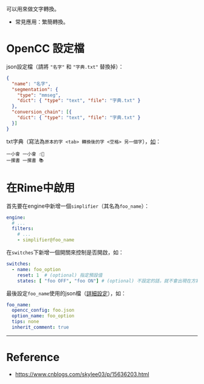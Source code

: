 可以用來做文字轉換。

- 常見應用：繁簡轉換。

# OpenCC 設定檔

json設定檔（請將 `"名字"` 和 `"字典.txt"` 替換掉）：

```json
{ 
  "name": "名字",
  "segmentation": { 
    "type": "mmseg", 
    "dict": { "type": "text", "file": "字典.txt" } 
  },
  "conversion_chain": [{ 
    "dict": { "type": "text", "file": "字典.txt" }
  }] 
}
```

txt字典（寫法為`原本的字 <tab> 轉換後的字 <空格> 另一個字`），[如](https://github.com/rime/rime-emoji/blob/master/opencc/emoji_word.txt)：
```
一小會	一小會 ☝🏻️
一摞書	一摞書 📚️
```

# 在Rime中啟用

首先要在engine中新增一個`simplifier`（其名為`foo_name`）：
```yaml
engine:
  # ...
  filters:
    # ...
    - simplifier@foo_name
```

在`switches`下新增一個開關來控制是否開啟，如：
```yaml
switches:
  - name: foo_option
    reset: 1  # (optional) 指定預設值
    states: [ "foo OFF", "foo ON"] # (optional) 不設定的話，就不會出現在方案選單
```

最後設定`foo_name`使用的json檔（[詳細設定](https://github.com/LEOYoon-Tsaw/Rime_collections/blob/master/Rime_description.md#%E4%BA%94simplifier)），如：
```yaml
foo_name:
  opencc_config: foo.json
  option_name: foo_option
  tips: none
  inherit_comment: true
```

---

# Reference

- <https://www.cnblogs.com/skylee03/p/15636203.html>